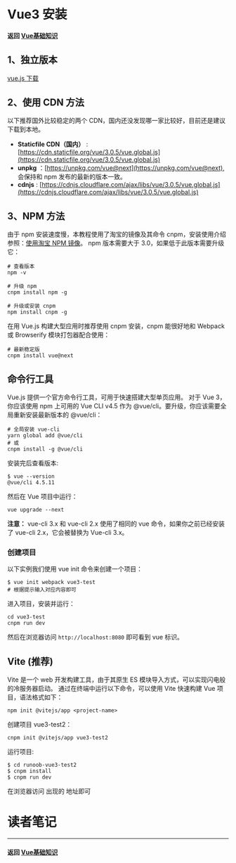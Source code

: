 # Vue3 安装

#### 返回 [Vue基础知识](../Vue基础知识.md)

## 1、独立版本

[vue.js 下载](https://unpkg.com/vue@next)

## 2、使用 CDN 方法

以下推荐国外比较稳定的两个 CDN，国内还没发现哪一家比较好，目前还是建议下载到本地。

* **Staticfile CDN（国内）** : [https://cdn.staticfile.org/vue/3.0.5/vue.global.js](https://cdn.staticfile.org/vue/3.0.5/vue.global.js)
* **unpkg** ：[https://unpkg.com/vue@next](https://unpkg.com/vue@next), 会保持和 npm 发布的最新的版本一致。
* **cdnjs** : [https://cdnjs.cloudflare.com/ajax/libs/vue/3.0.5/vue.global.js](https://cdnjs.cloudflare.com/ajax/libs/vue/3.0.5/vue.global.js)

## 3、NPM 方法

由于 npm 安装速度慢，本教程使用了淘宝的镜像及其命令 cnpm，安装使用介绍参照：[使用淘宝 NPM 镜像](https://www.runoob.com/nodejs/nodejs-npm.html#taobaonpm)。
npm 版本需要大于 3.0，如果低于此版本需要升级它：

```
# 查看版本
npm -v

# 升级 npm
cnpm install npm -g

# 升级或安装 cnpm
npm install cnpm -g
```

在用 Vue.js 构建大型应用时推荐使用 cnpm 安装，cnpm 能很好地和 Webpack 或 Browserify 模块打包器配合使用：

```
# 最新稳定版
cnpm install vue@next
```

## 命令行工具

Vue.js 提供一个官方命令行工具，可用于快速搭建大型单页应用。
对于 Vue 3，你应该使用 npm 上可用的 Vue CLI v4.5 作为 @vue/cli。要升级，你应该需要全局重新安装最新版本的 @vue/cli：

```
# 全局安装 vue-cli
yarn global add @vue/cli
# 或
cnpm install -g @vue/cli
```

安装完后查看版本:

```
$ vue --version
@vue/cli 4.5.11
```

然后在 Vue 项目中运行：

```
vue upgrade --next
```

**注意：** vue-cli 3.x 和 vue-cli 2.x 使用了相同的 vue 命令，如果你之前已经安装了 vue-cli 2.x，它会被替换为 Vue-cli 3.x。

### 创建项目

以下实例我们使用 vue init 命令来创建一个项目：

```
$ vue init webpack vue3-test
# 根据提示输入对应内容即可
```

进入项目，安装并运行：

```
cd vue3-test
cnpm run dev
```

然后在浏览器访问 `http://localhost:8080` 即可看到 vue 标识。

## Vite (推荐)

Vite 是一个 web 开发构建工具，由于其原生 ES 模块导入方式，可以实现闪电般的冷服务器启动。
通过在终端中运行以下命令，可以使用 Vite 快速构建 Vue 项目，语法格式如下：

```
npm init @vitejs/app <project-name>
```

创建项目 vue3-test2：

```
cnpm init @vitejs/app vue3-test2
```

运行项目:

```
$ cd runoob-vue3-test2
$ cnpm install
$ cnpm run dev
```

在浏览器访问 出现的 地址即可


# 读者笔记

---

#### 返回 [Vue基础知识](../Vue基础知识.md)

